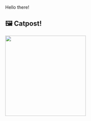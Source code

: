 Hello there!



## 🖼️ Catpost!

<sub>
    <img src="https://cdn2.thecatapi.com/images/MjA1OTc5OA.jpg" height="256">
</sub>

